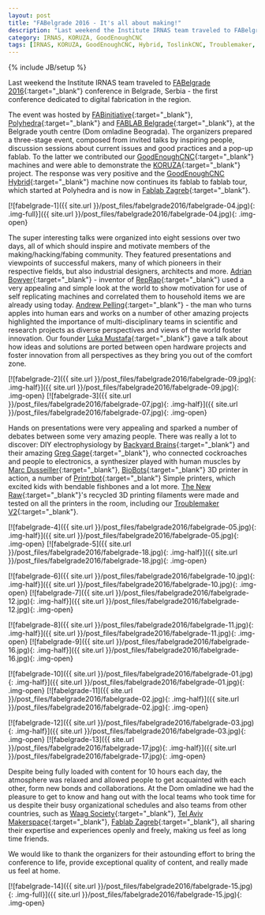 ```yaml
---
layout: post
title: "FABelgrade 2016 - It's all about making!"
description: "Last weekend the Institute IRNAS team traveled to FABelgrade 2016 conference in Belgrade, Serbia - the first conference dedicated to digital fabrication in the region."
category: IRNAS, KORUZA, GoodEnoughCNC
tags: [IRNAS, KORUZA, GoodEnoughCNC, Hybrid, ToslinkCNC, Troublemaker, 3D printing tour, event, presentation, demo, FABelgrade2016]
---
```

{% include JB/setup %}


Last weekend the Institute IRNAS team traveled to [FABelgrade 2016](http://fabelgrade.io/){:target="_blank"} conference in Belgrade, Serbia - the first conference dedicated to digital fabrication in the region.

The event was hosted by [FABinitiative](http://fablab.rs/){:target="_blank"}, [Polyhedra](http://www.polyhedra.co/){:target="_blank"} and [FABLAB Belgrade](http://www.fablabbelgrade.org/#fablab){:target="_blank"}, at the Belgrade youth centre (Dom omladine Beograda). The organizers prepared a three-stage event, composed from invited talks by inspiring people, discussion sessions about current issues and good practices and a pop-up fablab. To the latter we contributed our [GoodEnoughCNC](http://goodenoughcnc.eu/){:target="_blank"} machines and were able to demonstrate the [KORUZA](http://koruza.net/){:target="_blank"} project. The response was very positive and the [GoodEnoughCNC Hybrid](http://goodenoughcnc.eu/machines/#hybrid){:target="_blank"} machine now continues its fablab to fablab tour, which started at Polyhedra and is now in [Fablab Zagreb](http://goodenoughcnc.eu/machines/#hybrid){:target="_blank"}.

[![fabelgrade-1]({{ site.url }}/post_files/fabelgrade2016/fabelgrade-04.jpg){: .img-full}]({{ site.url }}/post_files/fabelgrade2016/fabelgrade-04.jpg){: .img-open} 

The super interesting talks were organized into eight sessions over two days, all of which should inspire and motivate members of the making/hacking/fabing community. They featured presentations and viewpoints of successful makers, many of which pioneers in their respective fields, but also industrial designers, architects and more. [Adrian Bowyer](http://fabelgrade.io/speaker/adrian-bowyer/){:target="_blank"} - inventor of [RepRap](http://reprap.org/){:target="_blank"} used a very appealing and simple look at the world to show motivation for use of self replicating machines and correlated them to household items we are already using today. [Andrew Pelling](http://fabelgrade.io/speaker/andrew-pelling/){:target="_blank"} - the man who turns apples into human ears and works on a number of other amazing projects highlighted the importance of multi-disciplinary teams in scientific and research projects as diverse perspectives and views of the world foster innovation. Our founder [Luka Mustafa](https://twitter.com/slomusti){:target="_blank"} gave a talk about how ideas and solutions are ported between open hardware projects and foster innovation from all perspectives as they bring you out of the comfort zone.

[![fabelgrade-2]({{ site.url }}/post_files/fabelgrade2016/fabelgrade-09.jpg){: .img-half}]({{ site.url }}/post_files/fabelgrade2016/fabelgrade-09.jpg){: .img-open}
[![fabelgrade-3]({{ site.url }}/post_files/fabelgrade2016/fabelgrade-07.jpg){: .img-half}]({{ site.url }}/post_files/fabelgrade2016/fabelgrade-07.jpg){: .img-open}

Hands on presentations were very appealing and sparked a number of debates between some very amazing people. There was really a lot to discover: DIY electrophysiology by [Backyard Brains](https://backyardbrains.com/){:target="_blank"} and their amazing [Greg Gage](http://fabelgrade.io/speaker/greg-gage-backyardbrains/){:target="_blank"}, who connected cockroaches and people to electronics, a synthesizer played with human muscles by [Marc Dusseiller](http://fabelgrade.io/speaker/marc-dusseiller/){:target="_blank"}, [BioBots](https://www.biobots.io/){:target="_blank"} 3D printer in action, a number of [Printrbot](https://printrbot.com/){:target="_blank"} Simple printers, which excited kids with bendable fishbones and a lot more. [The New Raw](http://www.thenewraw.org/){:target="_blank"}'s recycled 3D printing filaments were made and tested on all the printers in the room, including our [Troublemaker V2](http://goodenoughcnc.eu/machines/#troublemaker){:target="_blank"}.

[![fabelgrade-4]({{ site.url }}/post_files/fabelgrade2016/fabelgrade-05.jpg){: .img-half}]({{ site.url }}/post_files/fabelgrade2016/fabelgrade-05.jpg){: .img-open}
[![fabelgrade-5]({{ site.url }}/post_files/fabelgrade2016/fabelgrade-18.jpg){: .img-half}]({{ site.url }}/post_files/fabelgrade2016/fabelgrade-18.jpg){: .img-open}

[![fabelgrade-6]({{ site.url }}/post_files/fabelgrade2016/fabelgrade-10.jpg){: .img-half}]({{ site.url }}/post_files/fabelgrade2016/fabelgrade-10.jpg){: .img-open}
[![fabelgrade-7]({{ site.url }}/post_files/fabelgrade2016/fabelgrade-12.jpg){: .img-half}]({{ site.url }}/post_files/fabelgrade2016/fabelgrade-12.jpg){: .img-open}

[![fabelgrade-8]({{ site.url }}/post_files/fabelgrade2016/fabelgrade-11.jpg){: .img-half}]({{ site.url }}/post_files/fabelgrade2016/fabelgrade-11.jpg){: .img-open}
[![fabelgrade-9]({{ site.url }}/post_files/fabelgrade2016/fabelgrade-16.jpg){: .img-half}]({{ site.url }}/post_files/fabelgrade2016/fabelgrade-16.jpg){: .img-open}

[![fabelgrade-10]({{ site.url }}/post_files/fabelgrade2016/fabelgrade-01.jpg){: .img-half}]({{ site.url }}/post_files/fabelgrade2016/fabelgrade-01.jpg){: .img-open}
[![fabelgrade-11]({{ site.url }}/post_files/fabelgrade2016/fabelgrade-02.jpg){: .img-half}]({{ site.url }}/post_files/fabelgrade2016/fabelgrade-02.jpg){: .img-open}

[![fabelgrade-12]({{ site.url }}/post_files/fabelgrade2016/fabelgrade-03.jpg){: .img-half}]({{ site.url }}/post_files/fabelgrade2016/fabelgrade-03.jpg){: .img-open}
[![fabelgrade-13]({{ site.url }}/post_files/fabelgrade2016/fabelgrade-17.jpg){: .img-half}]({{ site.url }}/post_files/fabelgrade2016/fabelgrade-17.jpg){: .img-open}

Despite being fully loaded with content for 10 hours each day, the atmosphere was relaxed and allowed people to get acquainted with each other, form new bonds and collaborations. At the Dom omladine we had the pleasure to get to know and hang out with the local teams who took time for us despite their busy organizational schedules and also teams from other countries, such as [Waag Society](https://www.waag.org/en){:target="_blank"}, [Tel Aviv Makerspace](https://telavivmakers.org/index.php/Main_Page){:target="_blank"}, [Fablab Zagreb](https://www.facebook.com/FabLabHR){:target="_blank"}, all sharing their expertise and experiences openly and freely, making us feel as long time friends. 

We would like to thank the organizers for their astounding effort to bring the conference to life, provide exceptional quality of content, and really made us feel at home.

[![fabelgrade-14]({{ site.url }}/post_files/fabelgrade2016/fabelgrade-15.jpg){: .img-full}]({{ site.url }}/post_files/fabelgrade2016/fabelgrade-15.jpg){: .img-open} 


